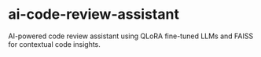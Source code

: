 # ai-code-review-assistant
AI-powered code review assistant using QLoRA fine-tuned LLMs and FAISS for contextual code insights.

